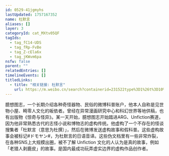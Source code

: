 ```yaml
---
id: 0529-41jgmyhs
lastUpdated: 1757167352
name: 杜默言
aliases: []
layer: 3
categoryId: cat_MXtv05QF
tagIds:
  - tag_fC14-UDS
  - tag_fRp-FvBe
  - tag_Z-cEla6x
  - tag_jKWvm6pa
nsfw: false
parent: ""
relatedEntries: []
timelineEvents: []
titledLinks:
  - title: "相关链接: 杜默言"
    url: https://m.weibo.cn/search?containerid=231522type%3D1%26t%3D10%26q%3D%23%E3%83%89%E3%83%A2%E3%83%A4%E3%83%B3%23&extparam=%23%E3%83%89%E3%83%A2%E3%83%A4%E3%83%B3%23&luicode=20000061&lfid=5030761199830696
---
```


臆想图志，一个长期介绍各种奇怪器物、民俗的微博科普账户，他本人自称是见世物小屋、畸零人文化的皈依者。曾经在异常漫画研究中心和科幻世界等地供稿，也有出版物《惊奇与怪异》。某一天开始，臆想图志开始踏进ARG、Unfiction赛道，因为他非常熟悉古代的志怪小说和博物志的虚构传统。他虚构了一个不存在的怪谈搜集者「杜默言（意思为杜撰）」，然后在微博发送虚构故事和假科普。这些虚构故事会被标记#ドモヤン#，为杜默言的日语音译。这些伪文档里有一些非常炸裂，在各种SNS上大规模出圈，被不了解 Unfiction 文化的人认为是真的故事，例如「老猎人剥鹿皮」的故事。是国内最成功玩弄虚实边界的虚构作品创作者。